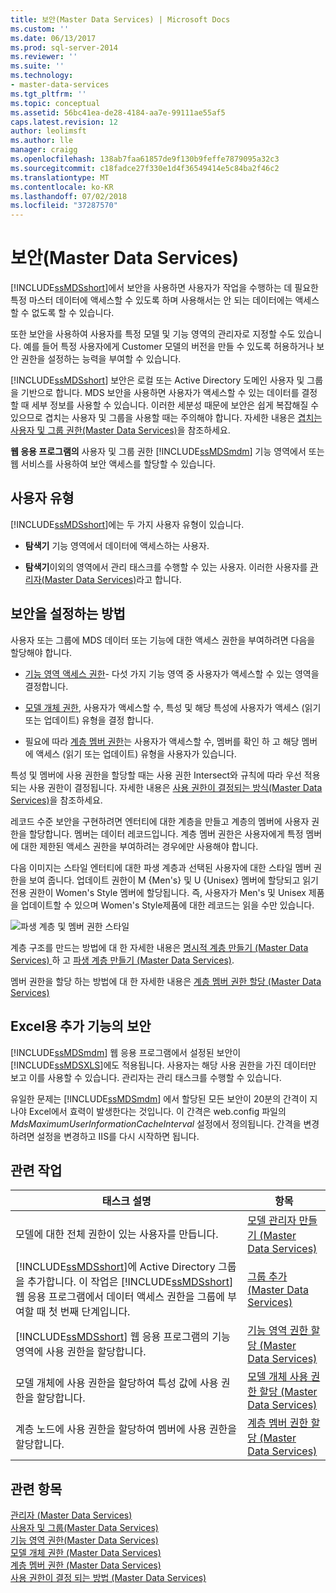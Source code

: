 ```yaml
---
title: 보안(Master Data Services) | Microsoft Docs
ms.custom: ''
ms.date: 06/13/2017
ms.prod: sql-server-2014
ms.reviewer: ''
ms.suite: ''
ms.technology:
- master-data-services
ms.tgt_pltfrm: ''
ms.topic: conceptual
ms.assetid: 56bc41ea-de28-4184-aa7e-99111ae55af5
caps.latest.revision: 12
author: leolimsft
ms.author: lle
manager: craigg
ms.openlocfilehash: 138ab7faa61857de9f130b9feffe7879095a32c3
ms.sourcegitcommit: c18fadce27f330e1d4f36549414e5c84ba2f46c2
ms.translationtype: MT
ms.contentlocale: ko-KR
ms.lasthandoff: 07/02/2018
ms.locfileid: "37287570"
---
```

# <a name="security-master-data-services"></a>보안(Master Data Services)
  [!INCLUDE[ssMDSshort](../includes/ssmdsshort-md.md)]에서 보안을 사용하면 사용자가 작업을 수행하는 데 필요한 특정 마스터 데이터에 액세스할 수 있도록 하며 사용해서는 안 되는 데이터에는 액세스할 수 없도록 할 수 있습니다.  
  
 또한 보안을 사용하여 사용자를 특정 모델 및 기능 영역의 관리자로 지정할 수도 있습니다. 예를 들어 특정 사용자에게 Customer 모델의 버전을 만들 수 있도록 허용하거나 보안 권한을 설정하는 능력을 부여할 수 있습니다.  
  
 [!INCLUDE[ssMDSshort](../includes/ssmdsshort-md.md)] 보안은 로컬 또는 Active Directory 도메인 사용자 및 그룹을 기반으로 합니다. MDS 보안을 사용하면 사용자가 액세스할 수 있는 데이터를 결정할 때 세부 정보를 사용할 수 있습니다. 이러한 세분성 때문에 보안은 쉽게 복잡해질 수 있으므로 겹치는 사용자 및 그룹을 사용할 때는 주의해야 합니다. 자세한 내용은 [겹치는 사용자 및 그룹 권한&#40;Master Data Services&#41;](overlapping-user-and-group-permissions-master-data-services.md)을 참조하세요.  
  
 **웹 응용 프로그램의** 사용자 및 그룹 권한 [!INCLUDE[ssMDSmdm](../includes/ssmdsmdm-md.md)] 기능 영역에서 또는 웹 서비스를 사용하여 보안 액세스를 할당할 수 있습니다.  
  
## <a name="types-of-users"></a>사용자 유형  
 [!INCLUDE[ssMDSshort](../includes/ssmdsshort-md.md)]에는 두 가지 사용자 유형이 있습니다.  
  
-   **탐색기** 기능 영역에서 데이터에 액세스하는 사용자.  
  
-   **탐색기**이외의 영역에서 관리 태스크를 수행할 수 있는 사용자. 이러한 사용자를 [관리자&#40;Master Data Services&#41;](../../2014/master-data-services/administrators-master-data-services.md)라고 합니다.  
  
## <a name="how-to-set-security"></a>보안을 설정하는 방법  
 사용자 또는 그룹에 MDS 데이터 또는 기능에 대한 액세스 권한을 부여하려면 다음을 할당해야 합니다.  
  
-   [기능 영역 액세스 권한](../../2014/master-data-services/functional-area-permissions-master-data-services.md)- 다섯 가지 기능 영역 중 사용자가 액세스할 수 있는 영역을 결정합니다.  
  
-   [모델 개체 권한](../../2014/master-data-services/model-object-permissions-master-data-services.md), 사용자가 액세스할 수, 특성 및 해당 특성에 사용자가 액세스 (읽기 또는 업데이트) 유형을 결정 합니다.  
  
-   필요에 따라 [계층 멤버 권한](../../2014/master-data-services/hierarchy-member-permissions-master-data-services.md)는 사용자가 액세스할 수, 멤버를 확인 하 고 해당 멤버에 액세스 (읽기 또는 업데이트) 유형을 사용자가 있습니다.  
  
 특성 및 멤버에 사용 권한을 할당할 때는 사용 권한 Intersect와 규칙에 따라 우선 적용되는 사용 권한이 결정됩니다. 자세한 내용은 [사용 권한이 결정되는 방식&#40;Master Data Services&#41;](../../2014/master-data-services/how-permissions-are-determined-master-data-services.md)을 참조하세요.  
  
 레코드 수준 보안을 구현하려면 엔터티에 대한 계층을 만들고 계층의 멤버에 사용자 권한을 할당합니다. 멤버는 데이터 레코드입니다.  계층 멤버 권한은 사용자에게 특정 멤버에 대한 제한된 액세스 권한을 부여하려는 경우에만 사용해야 합니다.  
  
 다음 이미지는 스타일 엔터티에 대한 파생 계층과 선택된 사용자에 대한 스타일 멤버 권한을 보여 줍니다. 업데이트 권한이 M {Men's} 및 U {Unisex} 멤버에 할당되고 읽기 전용 권한이 Women's Style 멤버에 할당됩니다. 즉, 사용자가 Men's 및 Unisex 제품을 업데이트할 수 있으며 Women's Style제품에 대한 레코드는 읽을 수만 있습니다.  
  
 ![파생 계층 및 멤버 권한 스타일](../../2014/master-data-services/media/style-derived-hierarchy-mds.png "스타일 파생 계층 및 멤버 권한")  
  
 계층 구조를 만드는 방법에 대 한 자세한 내용은 [명시적 계층 만들기 &#40;Master Data Services&#41; ](../../2014/master-data-services/create-an-explicit-hierarchy-master-data-services.md) 하 고 [파생 계층 만들기 &#40;Master Data Services&#41;](../../2014/master-data-services/create-a-derived-hierarchy-master-data-services.md).  
  
 멤버 권한을 할당 하는 방법에 대 한 자세한 내용은 [계층 멤버 권한 할당 &#40;Master Data Services&#41;](../../2014/master-data-services/assign-hierarchy-member-permissions-master-data-services.md)  
  
## <a name="security-in-the-add-in-for-excel"></a>Excel용 추가 기능의 보안  
 [!INCLUDE[ssMDSmdm](../includes/ssmdsmdm-md.md)] 웹 응용 프로그램에서 설정된 보안이 [!INCLUDE[ssMDSXLS](../includes/ssmdsxls-md.md)]에도 적용됩니다. 사용자는 해당 사용 권한을 가진 데이터만 보고 이를 사용할 수 있습니다. 관리자는 관리 태스크를 수행할 수 있습니다.  
  
 유일한 문제는 [!INCLUDE[ssMDSmdm](../includes/ssmdsmdm-md.md)] 에서 할당된 모든 보안이 20분의 간격이 지나야 Excel에서 효력이 발생한다는 것입니다. 이 간격은 web.config 파일의 *MdsMaximumUserInformationCacheInterval* 설정에서 정의됩니다. 간격을 변경하려면 설정을 변경하고 IIS를 다시 시작하면 됩니다.  
  
## <a name="related-tasks"></a>관련 작업  
  
|태스크 설명|항목|  
|----------------------|-----------|  
|모델에 대한 전체 권한이 있는 사용자를 만듭니다.|[모델 관리자 만들기 &#40;Master Data Services&#41;](../../2014/master-data-services/create-a-model-administrator-master-data-services.md)|  
|[!INCLUDE[ssMDSshort](../includes/ssmdsshort-md.md)]에 Active Directory 그룹을 추가합니다. 이 작업은 [!INCLUDE[ssMDSshort](../includes/ssmdsshort-md.md)] 웹 응용 프로그램에서 데이터 액세스 권한을 그룹에 부여할 때 첫 번째 단계입니다.|[그룹 추가 &#40;Master Data Services&#41;](../../2014/master-data-services/add-a-group-master-data-services.md)|  
|[!INCLUDE[ssMDSshort](../includes/ssmdsshort-md.md)] 웹 응용 프로그램의 기능 영역에 사용 권한을 할당합니다.|[기능 영역 권한 할당 &#40;Master Data Services&#41;](../../2014/master-data-services/assign-functional-area-permissions-master-data-services.md)|  
|모델 개체에 사용 권한을 할당하여 특성 값에 사용 권한을 할당합니다.|[모델 개체 사용 권한 할당 &#40;Master Data Services&#41;](../../2014/master-data-services/assign-model-object-permissions-master-data-services.md)|  
|계층 노드에 사용 권한을 할당하여 멤버에 사용 권한을 할당합니다.|[계층 멤버 권한 할당 &#40;Master Data Services&#41;](../../2014/master-data-services/assign-hierarchy-member-permissions-master-data-services.md)|  
  
## <a name="see-also"></a>관련 항목  
 [관리자 &#40;Master Data Services&#41;](../../2014/master-data-services/administrators-master-data-services.md)   
 [사용자 및 그룹&#40;Master Data Services&#41;](../../2014/master-data-services/users-and-groups-master-data-services.md)   
 [기능 영역 권한&#40;Master Data Services&#41;](../../2014/master-data-services/functional-area-permissions-master-data-services.md)   
 [모델 개체 권한 &#40;Master Data Services&#41;](../../2014/master-data-services/model-object-permissions-master-data-services.md)   
 [계층 멤버 권한 &#40;Master Data Services&#41;](../../2014/master-data-services/hierarchy-member-permissions-master-data-services.md)   
 [사용 권한이 결정 되는 방법 &#40;Master Data Services&#41;](../../2014/master-data-services/how-permissions-are-determined-master-data-services.md)  
  
  
